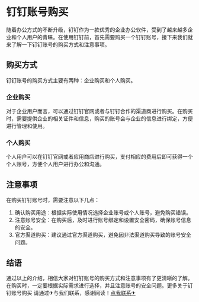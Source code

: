 # 钉钉账号购买

随着办公方式的不断升级，钉钉作为一款优秀的企业办公软件，受到了越来越多企业和个人用户的青睐。在使用钉钉前，首先需要购买一个钉钉账号，接下来我们就来了解一下钉钉账号的购买方式和注意事项。

## 购买方式

钉钉账号的购买方式主要有两种：企业购买和个人购买。

### 企业购买

对于企业用户而言，可以通过钉钉官网或者与钉钉合作的渠道商进行购买。在购买时，需要提供企业的相关证件和信息，购买的账号会与企业的信息进行绑定，方便进行管理和使用。

### 个人购买

个人用户可以在钉钉官网或者应用商店进行购买，支付相应的费用后即可获得一个个人账号，方便个人用户进行办公和沟通。

## 注意事项

在购买钉钉账号时，需要注意以下几点：

1. 确认购买用途：根据实际使用情况选择企业账号或个人账号，避免购买错误。
2. 注意账号安全：在购买后，及时进行账号绑定和设置安全密码，确保账号信息的安全。
3. 官方渠道购买：建议通过官方渠道购买，避免因非法渠道购买导致的账号安全问题。

## 结语

通过以上的介绍，相信大家对钉钉账号的购买方式和注意事项有了更清晰的了解。在购买时，一定要根据实际需求进行选择，并且注意账号的安全问题。更多关于钉钉账号购买 请通过✈与我们联系，感谢阅读！[点我联系✈](https://www.G208.com)
